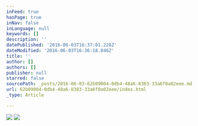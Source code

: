 ```yaml
---
inFeed: true
hasPage: true
inNav: false
inLanguage: null
keywords: []
description: ''
datePublished: '2016-06-03T16:37:01.228Z'
dateModified: '2016-06-03T16:36:18.046Z'
title: ''
author: []
authors: []
publisher: null
starred: false
sourcePath: _posts/2016-06-03-62b09004-0db4-48a6-8303-33a6f0a02eee.md
url: 62b09004-0db4-48a6-8303-33a6f0a02eee/index.html
_type: Article

---
```

![](https://the-grid-user-content.s3-us-west-2.amazonaws.com/8650eb47-20fe-449c-9ab2-246950f0efee.jpg)
![](https://the-grid-user-content.s3-us-west-2.amazonaws.com/88f554db-0762-4db0-8424-01dc63a0cc4a.jpg)